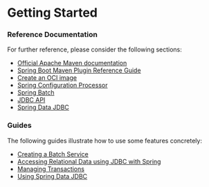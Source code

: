 # Getting Started

### Reference Documentation
For further reference, please consider the following sections:

* [Official Apache Maven documentation](https://maven.apache.org/guides/index.html)
* [Spring Boot Maven Plugin Reference Guide](https://docs.spring.io/spring-boot/docs/2.5.4/maven-plugin/reference/html/)
* [Create an OCI image](https://docs.spring.io/spring-boot/docs/2.5.4/maven-plugin/reference/html/#build-image)
* [Spring Configuration Processor](https://docs.spring.io/spring-boot/docs/2.5.4/reference/htmlsingle/#configuration-metadata-annotation-processor)
* [Spring Batch](https://docs.spring.io/spring-boot/docs/2.5.4/reference/htmlsingle/#howto-batch-applications)
* [JDBC API](https://docs.spring.io/spring-boot/docs/2.5.4/reference/htmlsingle/#boot-features-sql)
* [Spring Data JDBC](https://docs.spring.io/spring-data/jdbc/docs/current/reference/html/)

### Guides
The following guides illustrate how to use some features concretely:

* [Creating a Batch Service](https://spring.io/guides/gs/batch-processing/)
* [Accessing Relational Data using JDBC with Spring](https://spring.io/guides/gs/relational-data-access/)
* [Managing Transactions](https://spring.io/guides/gs/managing-transactions/)
* [Using Spring Data JDBC](https://github.com/spring-projects/spring-data-examples/tree/master/jdbc/basics)

